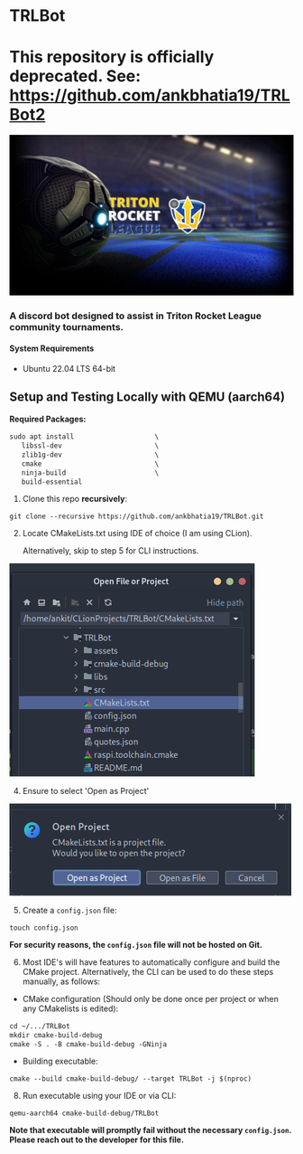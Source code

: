 # TRLBot

# This repository is officially deprecated. See: https://github.com/ankbhatia19/TRLBot2

![trl_bg](assets/TritonRocketLeague.jpg)
### A discord bot designed to assist in Triton Rocket League community tournaments.

#### System Requirements
- Ubuntu 22.04 LTS 64-bit

## Setup and Testing Locally with QEMU (aarch64)

__Required Packages:__

```shell
sudo apt install                    \  
   libssl-dev                       \
   zlib1g-dev                       \
   cmake                            \
   ninja-build                      \
   build-essential  
```

1. Clone this repo **recursively**:

```shell
git clone --recursive https://github.com/ankbhatia19/TRLBot.git
```


2. Locate CMakeLists.txt using IDE of choice (I am using CLion).

   Alternatively, skip to step 5 for CLI instructions.

![setup1.png](assets/setup1.png)

4. Ensure to select 'Open as Project'

![setup2.png](assets/setup2.png)

5. Create a `config.json` file:
```shell
touch config.json
```
**For security reasons, the `config.json` file will not be hosted on Git.**


6. Most IDE's will have features to automatically configure and build the CMake project. Alternatively, the CLI can be used
to do these steps manually, as follows:

- CMake configuration (Should only be done once per project or when any CMakelists is edited):
```shell
cd ~/.../TRLBot
mkdir cmake-build-debug
cmake -S . -B cmake-build-debug -GNinja
```

- Building executable:

```shell
cmake --build cmake-build-debug/ --target TRLBot -j $(nproc)
```

8. Run executable using your IDE or via CLI:

```shell
qemu-aarch64 cmake-build-debug/TRLBot
```

**Note that executable will promptly fail without the necessary `config.json`. Please reach out to the developer for
this file.**
